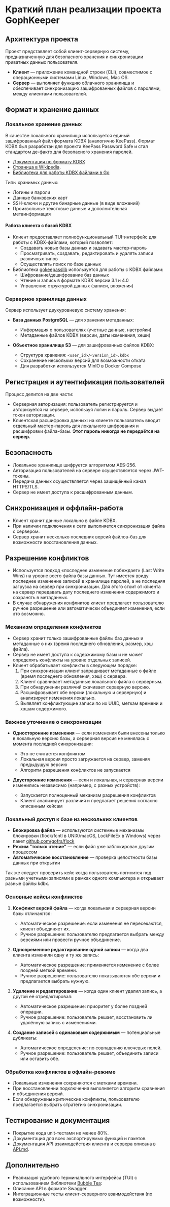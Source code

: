 # Краткий план реализации проекта GophKeeper

## Архитектура проекта

Проект представляет собой клиент-серверную систему, предназначенную для безопасного хранения и синхронизации приватных данных пользователя.

- **Клиент** — приложение командной строки (CLI), совместимое с операционными системами Linux, Windows, Mac OS.
- **Сервер** — выполняет функцию облачного хранилища и обеспечивает синхронизацию зашифрованных файлов с паролями, между клиентами пользователей.

## Формат и хранение данных

### Локальное хранение данных

В качестве локального хранилища используется единый зашифрованный файл формата KDBX (аналогично KeePass). Формат KDBX был разработан для проекта KeePass Password Safe и стал стандартом де-факто для безопасного хранения паролей.

- [Документация по формату KDBX](https://keepass.info/help/kb/kdbx.html)
- [Страница в Wikipedia](https://en.wikipedia.org/wiki/KeePass).
- [Библиотека для работы KDBX файлами в Go](https://github.com/tobischo/gokeepasslib)

Типы хранимых данных:

- Логины и пароли
- Данные банковских карт
- SSH-ключи и другие бинарные данные (в виде вложений)
- Произвольные текстовые данные и дополнительная метаинформация

#### Работа клиента с базой KDBX

- Клиент предоставляет полнофункциональный TUI-интерфейс для работы с KDBX-файлами, который позволяет:
  - Создавать новые базы данных и задавать мастер-пароль
  - Просматривать, создавать, редактировать и удалять записи различных типов
  - Осуществлять поиск по базе данных
- Библиотека [gokeepasslib](https://github.com/tobischo/gokeepasslib) используется для работы с KDBX файлами:
  - Шифрование/дешифрование баз данных
  - Чтение и запись в формате KDBX версии 3.1 и 4.0
  - Управление структурой данных (записи, вложения)

### Серверное хранилище данных

Сервер использует двухуровневую систему хранения:

- **База данных PostgreSQL** — для хранения метаданных:
  - Информация о пользователях (учетные данные, настройки)
  - Метаданные файлов KDBX (версии, даты изменения, хеши)

- **Объектное хранилище S3** — для зашифрованных файлов KDBX:
  - Структура хранения: `<user_id>/<version_id>.kdbx`
  - Сохранение нескольких версий для возможности отката
  - Для разработки используется MinIO в Docker Compose

## Регистрация и аутентификация пользователей

Процесс делится на две части:

- Серверная авторизация: пользователь регистрируется и авторизуется на сервере, используя логин и пароль. Сервер выдаёт токен авторизации.
- Клиентская расшифровка данных: на клиенте пользователь вводит отдельный мастер-пароль для локального шифрования и расшифровки файла-базы. **Этот пароль никогда не передаётся на сервер.**

## Безопасность

- Локальное хранилище шифруется алгоритмом AES-256.
- Авторизация пользователей на сервере осуществляется через JWT-токены.
- Передача данных осуществляется через защищённый канал HTTPS/TLS.
- Сервер не имеет доступа к расшифрованным данным.

## Синхронизация и оффлайн-работа

- Клиент хранит данные локально в файле KDBX.
- При наличии подключения к сети выполняется синхронизация файла с сервером.
- Сервер хранит несколько последних версий файлов-баз для возможности восстановления данных.

## Разрешение конфликтов

- Используется подход «последнее изменение побеждает» (Last Write Wins) на уровне всего файла базы данных.
  Тут имеется ввиду последнее изменение записей в хранилище паролей, а не последняя загрузка на сервер при синхронизации.
  Для этого стоит от клиента на сервер передавать дату последнего изменения содержимого и сохранять в метаданных.
- В случае обнаружения конфликтов клиент предлагает пользователю ручное разрешение или автоматически объединяет изменения, если это возможно.

### Механизм определения конфликтов

- Сервер хранит только зашифрованные файлы баз данных и метаданные о них (время последнего обновления, размер, хэш файла).
- Сервер не имеет доступа к содержимому базы и не может определять конфликты на уровне отдельных записей.
- Клиент обрабатывает конфликты в следующем порядке:
  1. При синхронизации клиент запрашивает метаданные о файле (время последнего обновления, хэш) с сервера.
  2. Клиент сравнивает метаданные локального файла с серверным.
  3. При обнаружении различий скачивает серверную версию.
  4. Расшифровывает обе версии (локальную и серверную) и анализирует изменения локально.
  5. Выявляет конфликтующие записи по их UUID, меткам времени и хэшам содержимого.

### Важное уточнение о синхронизации

- **Односторонние изменения** — если изменения были внесены только в локальную версию базы, а серверная версия не менялась с момента последней синхронизации:
  - Это не считается конфликтом
  - Локальная версия просто загружается на сервер, заменяя предыдущую версию
  - Алгоритм разрешения конфликтов не запускается

- **Двусторонние изменения** — если и локальная, и серверная версии изменились независимо (например, с разных устройств):
  - Запускается полноценный механизм разрешения конфликтов
  - Клиент анализирует различия и предлагает решения согласно описанным кейсам

### Локальный доступ к базе из нескольких клиентов

- **Блокировка файла** — используются системные механизмы блокировки (flock/fcntl в UNIX/macOS, LockFileEx в Windows) через пакет [github.com/gofrs/flock](https://github.com/gofrs/flock)
- **Режим "только чтение"** — если файл уже заблокирован другим процессом
- **Автоматическое восстановление** — проверка целостности базы данных при открытии

Так же следует проверить кейс когда пользователь логинится под разными учетными записями в рамках одного компьютера и открывает разные файлы kdbx.

### Основные кейсы конфликтов

1. **Конфликт версий файла** — когда локальная и серверная версии базы отличаются:
   - Автоматическое разрешение: если изменения не пересекаются, клиент объединяет их.
   - Ручное разрешение: пользователю предлагается выбрать между версиями или провести ручное объединение.

2. **Одновременное редактирование одной записи** — когда два клиента изменили одну и ту же запись:
   - Автоматическое разрешение: применяется изменение с более поздней меткой времени.
   - Ручное разрешение: пользователю показываются обе версии и предлагается выбрать нужную.

3. **Удаление и редактирование** — когда один клиент удалил запись, а другой её отредактировал:
   - Автоматическое разрешение: приоритет у более поздней операции.
   - Ручное разрешение: пользователь решает, восстановить ли удалённую запись с изменениями.

4. **Создание записей с одинаковым содержимым** — потенциальные дубликаты:
   - Автоматическое определение: по совпадению ключевых полей.
   - Ручное разрешение: пользователь решает, объединить записи или оставить обе.

### Обработка конфликтов в офлайн-режиме

- Локальные изменения сохраняются с метками времени.
- При восстановлении подключения выполняется алгоритм сравнения и объединения версий.
- Если обнаружены критические конфликты, пользователю предлагается выбрать стратегию синхронизации.

## Тестирование и документация

- Покрытие кода unit-тестами не менее 80%.
- Документация для всех экспортируемых функций и пакетов.
- Документация API взаимодействия клиента и сервера описана в [API.md](API.md).

## Дополнительно

- Реализация удобного терминального интерфейса (TUI) с использованием библиотеки [Bubble Tea](https://github.com/charmbracelet/bubbletea):
- Описание API в формате Swagger.
- Интеграционные тесты клиент-серверного взаимодействия (по возможности).
